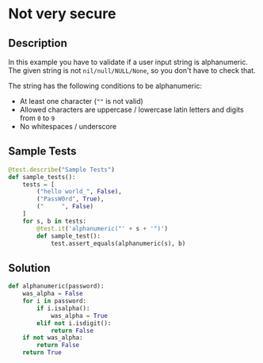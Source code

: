 # Not very secure


## Description
In this example you have to validate if a user input string is alphanumeric. The given string is not `nil/null/NULL/None`, so you don't have to check that.

The string has the following conditions to be alphanumeric:

-   At least one character (`""` is not valid)
-   Allowed characters are uppercase / lowercase latin letters and digits from `0` to `9`
-   No whitespaces / underscore


## Sample Tests
```python
@test.describe("Sample Tests")
def sample_tests():
    tests = [
        ("hello world_", False),
        ("PassW0rd", True),
        ("     ", False)
    ]
    for s, b in tests:
        @test.it('alphanumeric("' + s + '")')
        def sample_test():
            test.assert_equals(alphanumeric(s), b)
```


## Solution
```python
def alphanumeric(password):
    was_alpha = False
    for i in password:
        if i.isalpha():
            was_alpha = True
        elif not i.isdigit():
            return False
    if not was_alpha:
        return False
    return True
```

